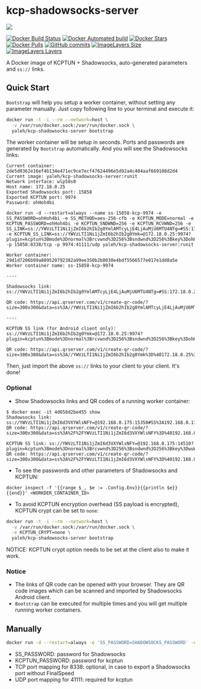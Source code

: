 # kcp-shadowsocks-server

[![](http://dockeri.co/image/yaleh/kcp-shadowsocks-server)](https://hub.docker.com/r/yaleh/kcp-shadowsocks-server/builds/)

[![Docker Build Status](https://img.shields.io/docker/build/yaleh/kcp-shadowsocks-server.svg)](https://hub.docker.com/r/yaleh/kcp-shadowsocks-server/) [![Docker Automated build](https://img.shields.io/docker/automated/yaleh/kcp-shadowsocks-server.svg)](https://hub.docker.com/r/yaleh/kcp-shadowsocks-server/) [![Docker Stars](https://img.shields.io/docker/stars/yaleh/kcp-shadowsocks-server.svg)](https://hub.docker.com/r/yaleh/kcp-shadowsocks-server/)
[![Docker Pulls](https://img.shields.io/docker/pulls/yaleh/kcp-shadowsocks-server.svg)](https://hub.docker.com/r/yaleh/kcp-shadowsocks-server/) [![GitHub commits](https://img.shields.io/github/commits-since/yaleh/kcp-shadowsocks-server/init.svg)](https://github.com/yaleh/kcp-shadowsocks-server) [![ImageLayers Size](https://img.shields.io/imagelayers/image-size/yaleh/kcp-shadowsocks-server/latest.svg)](https://hub.docker.com/r/yaleh/kcp-shadowsocks-server/) [![ImageLayers Layers](https://img.shields.io/imagelayers/layers/yaleh/kcp-shadowsocks-server/latest.svg)](https://hub.docker.com/r/yaleh/kcp-shadowsocks-server/)

A Docker image of KCPTUN + Shadowsocks, auto-generated parameters and
`ss://` links.

## Quick Start

``Bootstrap`` will help you setup a worker container, without setting any
parameter manually. Just copy following line to your terminal and execute it:

```bash
docker run -t -i --rm --network=host \
  -v /var/run/docker.sock:/var/run/docker.sock \
  yaleh/kcp-shadowsocks-server bootstrap
```

The worker container will be setup in seconds. Ports and passwords are generated
by ``Bootstrap`` automatically. And you will see the Shadowsocks links:

```
Current container: 2de5d0362e16ef4b134e471ec9ce7ecf47624496e5d92a4c404aaf669108d2d4
Current image: yaleh/kcp-shadowsocks-server:runit
Network interface: wlp58s0
Host name: 172.18.0.25
Exported Shadowsocks port: 15858
Exported KCPTUN port: 9974
Password: ohHoh4bi

docker run -d --restart=always --name ss-15858-kcp-9974 -e SS_PASSWORD=ohHoh4bi -e SS_METHOD=aes-256-cfb -e KCPTUN_MODE=normal -e KCPTUN_PASSWORD=ohHoh4bi -e KCPTUN_SNDWND=256 -e KCPTUN_RCVWND=256 -e SS_LINK=ss://YWVzLTI1Ni1jZmI6b2hIb2g0YmlAMTcyLjE4LjAuMjU6MTU4NTg=#SS:172.18.0.25:15858 -e KCPTUN_SS_LINK=ss://YWVzLTI1Ni1jZmI6b2hIb2g0Ymk=@172.18.0.25:9974?plugin=kcptun%3Bmode%3Dnormal%3Brcvwnd%3D256%3Bsndwnd%3D256%3Bkey%3DohHoh4bi%3Bmtu%3D1350#KCP_SS%3A172.18.0.25%3A9974 -p 15858:8338/tcp -p 9974:41111/udp yaleh/kcp-shadowsocks-server:runit

Worker container: 29d1d7206b99a809520792382a99ee350b2b8030e4bdf5566577e017e1dd8a5e
Worker container name: ss-15858-kcp-9974

----

Shadowsocks link: ss://YWVzLTI1Ni1jZmI6b2hIb2g0YmlAMTcyLjE4LjAuMjU6MTU4NTg=#SS:172.18.0.25:15858

QR code: https://api.qrserver.com/v1/create-qr-code/?size=300x300&data=ss%3A//YWVzLTI1Ni1jZmI6b2hIb2g0YmlAMTcyLjE4LjAuMjU6MTU4NTg%3D%23SS%3A172.18.0.25%3A15858

----

KCPTUN SS link (for Android client only): ss://YWVzLTI1Ni1jZmI6b2hIb2g0Ymk=@172.18.0.25:9974?plugin=kcptun%3Bmode%3Dnormal%3Brcvwnd%3D256%3Bsndwnd%3D256%3Bkey%3DohHoh4bi%3Bmtu%3D1350#KCP_SS%3A172.18.0.25%3A9974

QR code: https://api.qrserver.com/v1/create-qr-code/?size=300x300&data=ss%3A//YWVzLTI1Ni1jZmI6b2hIb2g0Ymk%3D%40172.18.0.25%3A9974%3Fplugin%3Dkcptun%253Bmode%253Dnormal%253Brcvwnd%253D256%253Bsndwnd%253D256%253Bkey%253DohHoh4bi%253Bmtu%253D1350%23KCP_SS%253A172.18.0.25%253A9974

```

Then, just import the above ``ss://`` links to your client to your client. It's
done!

### Optional

* Show Shadowsocks links and QR codes of a running worker container:

```
$ docker exec -it 4d658d2be455 show
Shadowsocks link: ss://YWVzLTI1Ni1jZmI6d3VXYWlsNFY=@192.168.0.175:15358#SS%3A192.168.0.175%3A15358
QR code: https://api.qrserver.com/v1/create-qr-code/?size=300x300&data=ss%3A%2F%2FYWVzLTI1Ni1jZmI6d3VXYWlsNFY%3D%40192.168.0.175%3A15358%23SS%253A192.168.0.175%253A15358

KCPTUN SS link: ss://YWVzLTI1Ni1jZmI6d3VXYWlsNFY=@192.168.0.175:14510?plugin=kcptun%3Bmode%3Dnormal%3Brcvwnd%3D256%3Bsndwnd%3D256%3Bkey%3DwuWail4V%3Bmtu%3D1350#KCP_SS%3A192.168.0.175%3A15358
QR code: https://api.qrserver.com/v1/create-qr-code/?size=300x300&data=ss%3A%2F%2FYWVzLTI1Ni1jZmI6d3VXYWlsNFY%3D%40192.168.0.175%3A14510%3Fplugin%3Dkcptun%253Bmode%253Dnormal%253Brcvwnd%253D256%253Bsndwnd%253D256%253Bkey%253DwuWail4V%253Bmtu%253D1350%23KCP_SS%253A192.168.0.175%253A15358
```

* To see the passwords and other parameters of Shadowsocks and KCPTUN:

```
docker inspect -f '{{range $_, $e := .Config.Env}}{{println $e}}{{end}}' <WORKDER_CONTAINER_ID>
```

* To avoid KCPTUN encryption overhead (SS payload is encrypted), KCPTUN crypt can be set to ``none``:

```bash
docker run -t -i --rm --network=host \
  -v /var/run/docker.sock:/var/run/docker.sock \
  -e KCPTUN_CRYPT=none \
  yaleh/kcp-shadowsocks-server bootstrap
```

NOTICE: KCPTUN crypt option needs to be set at the client also to make it work.

### Notice

* The links of QR code can be opened with your browser. They are QR code images
which can be scanned and imported by Shadowsocks Android client.
* ``Bootstrap`` can be executed for multiple times and you will get multiple
running worker containers.

## Manually

```bash
docker run -d --restart=always -e 'SS_PASSWORD=SHADOWSOCKS_PASSWORD' -e 'KCPTUN_PASSWORD=balancing' -p 8338:8338/tcp -p 41111:41111/udp --name=my-kcp-ss yaleh/kcp-shadowsocks-server
```

* SS_PASSWORD: password for Shadowsocks
* KCPTUN_PASSWORD: password for kcptun
* TCP port mapping for 8338: optional, in case to export a Shadowsocks port without FinalSpeed
* UDP port mapping for 41111: required for kcptun
